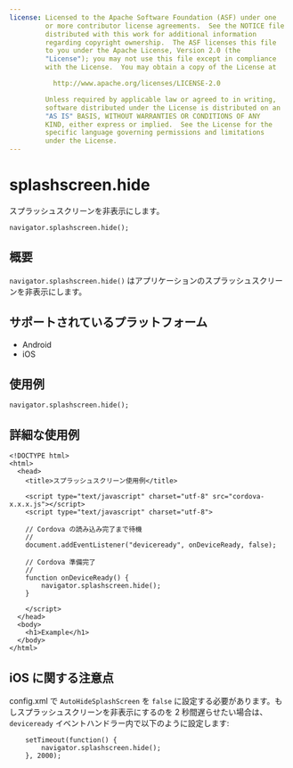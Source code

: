 ```yaml
---
license: Licensed to the Apache Software Foundation (ASF) under one
         or more contributor license agreements.  See the NOTICE file
         distributed with this work for additional information
         regarding copyright ownership.  The ASF licenses this file
         to you under the Apache License, Version 2.0 (the
         "License"); you may not use this file except in compliance
         with the License.  You may obtain a copy of the License at

           http://www.apache.org/licenses/LICENSE-2.0

         Unless required by applicable law or agreed to in writing,
         software distributed under the License is distributed on an
         "AS IS" BASIS, WITHOUT WARRANTIES OR CONDITIONS OF ANY
         KIND, either express or implied.  See the License for the
         specific language governing permissions and limitations
         under the License.
---
```


splashscreen.hide
===============

スプラッシュスクリーンを非表示にします。

    navigator.splashscreen.hide();

概要
-----------

`navigator.splashscreen.hide()` はアプリケーションのスプラッシュスクリーンを非表示にします。

サポートされているプラットフォーム
-------------------

- Android
- iOS

使用例
-------------

    navigator.splashscreen.hide();

詳細な使用例
------------

    <!DOCTYPE html>
    <html>
      <head>
        <title>スプラッシュスクリーン使用例</title>

        <script type="text/javascript" charset="utf-8" src="cordova-x.x.x.js"></script>
        <script type="text/javascript" charset="utf-8">

        // Cordova の読み込み完了まで待機
        //
        document.addEventListener("deviceready", onDeviceReady, false);

        // Cordova 準備完了
        //
        function onDeviceReady() {
            navigator.splashscreen.hide();
        }

        </script>
      </head>
      <body>
        <h1>Example</h1>
      </body>
    </html>

iOS に関する注意点
------------

config.xml で `AutoHideSplashScreen` を `false` に設定する必要があります。もしスプラッシュスクリーンを非表示にするのを 2 秒間遅らせたい場合は、 `deviceready` イベントハンドラー内で以下のように設定します:

        setTimeout(function() {
            navigator.splashscreen.hide();
        }, 2000);
